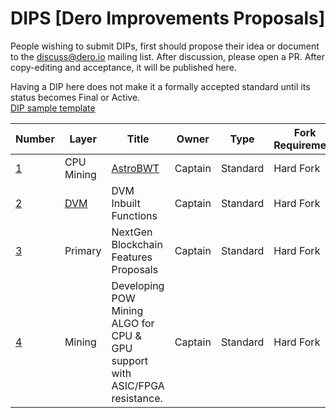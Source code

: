 # DIPS [Dero Improvements Proposals]

People wishing to submit DIPs, first should propose their idea or document to the discuss@dero.io mailing list. After discussion, please open a PR. After copy-editing and acceptance, it will be published here.

Having a DIP here does not make it a formally accepted standard until its status becomes Final or Active.  
[DIP sample template](https://github.com/deroproject/DIPS/blob/master/DIP-template.md)

|Number| 	Layer| 	Title |	Owner |	Type |Fork Requirement|Impact	|Status |
|------|-------|--------|-------|------|---------------|--------|-------|
| [1](https://github.com/deroproject/astrobwt)| CPU Mining| [AstroBWT](https://github.com/deroproject/astrobwt) | Captain|  Standard| Hard Fork|Protocol|[Implemented](https://github.com/deroproject/derosuite)|
| [2](https://github.com/deroproject/DIPS/blob/master/DVM_Inbuilt_Functions.md)| [DVM](https://github.com/deroproject/wiki/wiki/Dero-Virtual-Machine)| DVM Inbuilt Functions | Captain|  Standard| Hard Fork|DVM Protocol|[In discussions](https://github.com/deroproject/DIPS/issues/1)|  
| [3](https://github.com/deroproject/DIPS/issues/2)| Primary| NextGen Blockchain Features Proposals | Captain|  Standard| Hard Fork|Features & Proposals|[In discussions](https://github.com/deroproject/DIPS/issues/2)|
| [4](https://github.com/deroproject/DIPS/issues/3)| Mining| Developing POW Mining ALGO for CPU & GPU support with ASIC/FPGA resistance. | Captain|  Standard| Hard Fork|Mining Protocol|[In discussions](https://github.com/deroproject/DIPS/issues/3)|


